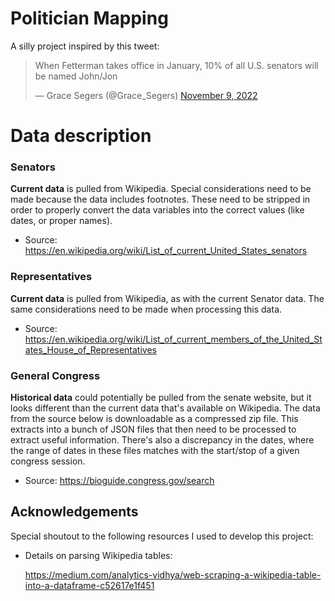 # Politician Mapping
A silly project inspired by this tweet:

<blockquote class="twitter-tweet"><p lang="en" dir="ltr">When Fetterman takes office in January, 10% of all U.S. senators will be named John/Jon</p>&mdash; Grace Segers (@Grace_Segers) <a href="https://twitter.com/Grace_Segers/status/1590432772812079104?ref_src=twsrc%5Etfw">November 9, 2022</a></blockquote> <script async src="https://platform.twitter.com/widgets.js" charset="utf-8"></script>

# Data description

### Senators

**Current data** is pulled from Wikipedia. Special considerations need to be made because the data includes footnotes. These need to be stripped in order to properly convert the data variables into the correct values (like dates, or proper names).
* Source: https://en.wikipedia.org/wiki/List_of_current_United_States_senators

### Representatives
**Current data** is pulled from Wikipedia, as with the current Senator data. The same considerations need to be made when processing this data.
* Source: https://en.wikipedia.org/wiki/List_of_current_members_of_the_United_States_House_of_Representatives

### General Congress

**Historical data** could potentially be pulled from the senate website, but it looks different than the current data that's available on Wikipedia. The data from the source below is downloadable as a compressed zip file. This extracts into a bunch of JSON files that then need to be processed to extract useful information. There's also a discrepancy in the dates, where the range of dates in these files matches with the start/stop of a given congress session.
* Source: https://bioguide.congress.gov/search

## Acknowledgements
Special shoutout to the following resources I used to develop this project:
* Details on parsing Wikipedia tables:

   https://medium.com/analytics-vidhya/web-scraping-a-wikipedia-table-into-a-dataframe-c52617e1f451